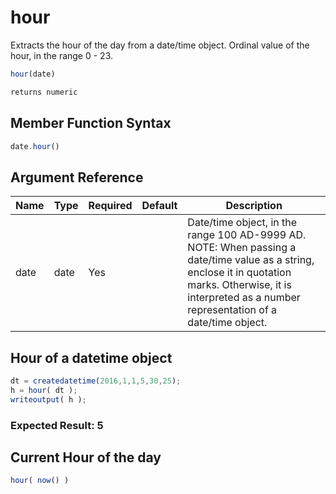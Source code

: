 # hour

Extracts the hour of the day from a date/time object.
 Ordinal value of the hour, in the range 0 - 23.

```javascript
hour(date)
```

```javascript
returns numeric
```

## Member Function Syntax

```javascript
date.hour()
```

## Argument Reference

| Name | Type | Required | Default | Description |
| --- | --- | --- | --- | --- |
| date | date | Yes |  | Date/time object, in the range 100 AD-9999 AD.<br />NOTE: When passing a date/time value as a string, enclose it in quotation marks. Otherwise, it is interpreted as a number representation of a date/time object. |

## Hour of a datetime object

```javascript
dt = createdatetime(2016,1,1,5,30,25);
h = hour( dt );
writeoutput( h );
```

### Expected Result: 5

## Current Hour of the day

```javascript
hour( now() )
```

